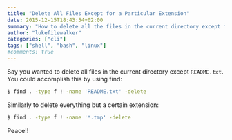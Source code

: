 ```yaml
---
title: "Delete All Files Except for a Particular Extension"
date: 2015-12-15T18:43:54+02:00
summary: "How to delete all the files in the current directory except for files of a certain extension."
author: "lukefilewalker"
categories: ["cli"]
tags: ["shell", "bash", "linux"]
#comments: true
---
```


Say you wanted to delete all files in the current directory except `README.txt`. You could accomplish this by using find:
```bash 
$ find . -type f ! -name 'README.txt' -delete
```

Similarly to delete everything but a certain extension:
```bash 
$ find . -type f ! -name '*.tmp' -delete
```

Peace!!
